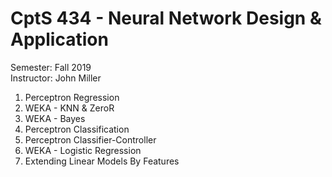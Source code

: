 # CptS 434 - Neural Network Design & Application 
Semester: Fall 2019\
Instructor: John Miller

1. Perceptron Regression
2. WEKA - KNN & ZeroR
3. WEKA - Bayes
4. Perceptron Classification
5. Perceptron Classifier-Controller
6. WEKA - Logistic Regression
7. Extending Linear Models By Features
